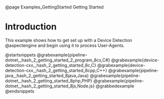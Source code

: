 @page Examples_GettingStarted Getting Started

# Introduction

This example shows how to get set up with a Device Detection @aspectengine and begin
using it to process User-Agents.

@startsnippets
@grabexample{pipeline-dotnet,_hash_2_getting_started_2_program_8cs,C#}
@grabexample{device-detection-cxx,_hash_2_getting_started_8c,C}
@grabexample{device-detection-cxx,_hash_2_getting_started_8cpp,C++}
@grabexample{pipeline-java,_hash_2_getting_started_8java,Java}
@grabexample{pipeline-dotnet,_hash_2_getting_started_8php,PHP}
@grabexample{pipeline-dotnet,_hash_2_getting_started_8js,Node.js}
@grabbedexample
@endsnippets
